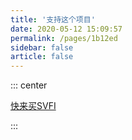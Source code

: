 ```yaml
---
title: '支持这个项目'
date: 2020-05-12 15:09:57
permalink: /pages/1b12ed
sidebar: false
article: false
---
```


::: center
<p >
  <a class="crab-become-sponsor" href="https://store.steampowered.com/app/1692080/SVFI/">快来买SVFI</a>
</p>
:::

